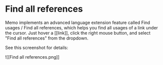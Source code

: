 # Find all references

Memo implements an advanced language extension feature called Find usages / Find all references, which helps you find all usages of a link under the cursor. Just hover a [[link]], click the right mouse button, and select "Find all references" from the dropdown.

See this screenshot for details:

![[Find all references.png]]
